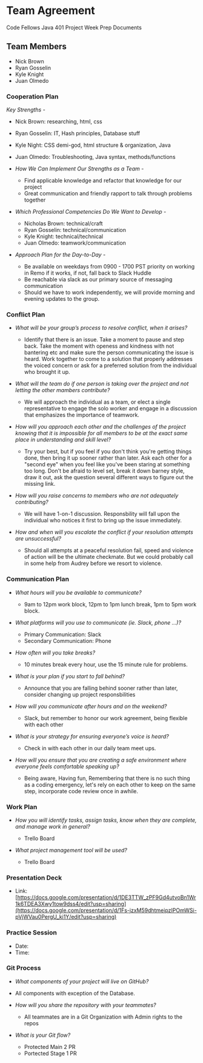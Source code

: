 # Team Agreement

Code Fellows Java 401 Project Week Prep Documents

## Team Members

* Nick Brown
* Ryan Gosselin
* Kyle Knight
* Juan Olmedo

### Cooperation Plan

*Key Strengths -*

 * Nick Brown: researching, html, css

 * Ryan Gosselin: IT, Hash principles, Database stuff

 * Kyle Night: CSS demi-god, html structure & organization, Java

 * Juan Olmedo: Troubleshooting, Java syntax, methods/functions

* *How We Can Implement Our Strengths as a Team -*

  * Find applicable knowledge and refactor that knowledge for our project
  * Great communication and friendly rapport to talk through problems together

* *Which Professional Competencies Do We Want to Develop -*

  * Nicholas Brown: technical/craft
  * Ryan Gosselin: technical/communication
  * Kyle Knight: technical/technical
  * Juan Olmedo: teamwork/communication

* *Approach Plan for the Day-to-Day -*

  * Be available on weekdays from 0900 - 1700 PST priority on working in Remo if it works, if not, fall back to Slack Huddle
  * Be reachable via slack as our primary source of messaging communication
  * Should we have to work independently, we will provide morning and evening updates to the group.

### Conflict Plan

* *What will be your group’s process to resolve conflict, when it arises?*
  * Identify that there is an issue. Take a moment to pause and step back. Take the moment with openess and kindness with not bantering etc and make sure the person communicating the issue is heard. Work together to come to a solution that properly addresses the voiced concern or ask for a preferred solution from the individual who brought it up.

* *What will the team do if one person is taking over the project and not letting the other mambers contribute?*
  * We will approach the individual as a team, or elect a single representative to engage the solo worker and engage in a discussion that emphasizes the importance of teamwork.

* *How will you approach each other and the challenges of the project knowing that it is impossible for all members to be at the exact same place in understanding and skill level?*
  * Try your best, but if you feel if you don't think you're getting things done, then bring it up sooner rather than later. Ask each other for a "second eye" when you feel like you've been staring at something too long. Don't be afraid to level set, break it down barney style, draw it out, ask the question several different ways to figure out the missing link.

* *How will you raise concerns to members who are not adequately contributing?*
  * We will have 1-on-1 discussion. Responsbility will fall upon the individual who notices it first to bring up the issue immediately.

* *How and when will you escalate the conflict if your resolution attempts are unsuccessful?*
  * Should all attempts at a peaceful resolution fail, speed and violence of action will be the ultimate checkmate. But we could probably call in some help from Audrey before we resort to violence.

### Communication Plan

* *What hours will you be available to communicate?*
  * 9am to 12pm work block, 12pm to 1pm lunch break, 1pm to 5pm work block.

* *What platforms will you use to communicate (ie. Slack, phone …)?*
  * Primary Communication: Slack
  * Secondary Communication: Phone

* *How often will you take breaks?*
  * 10 minutes break every hour, use the 15 minute rule for problems.

* *What is your plan if you start to fall behind?*
  * Announce that you are falling behind sooner rather than later, consider changing up project responsbilities

* *How will you communicate after hours and on the weekend?*
  * Slack, but remember to honor our work agreement, being flexible with each other

* *What is your strategy for ensuring everyone’s voice is heard?*
  * Check in with each other in our daily team meet ups.

* *How will you ensure that you are creating a safe environment where everyone feels comfortable speaking up?*
  * Being aware, Having fun, Remembering that there is no such thing as a coding emergency, let's rely on each other to keep on the same step, incorporate code review once in awhile.

### Work Plan

* *How you will identify tasks, assign tasks, know when they are complete, and manage work in general?*
  * Trello Board

* *What project management tool will be used?*
  * Trello Board

### Presentation Deck

* Link: [https://docs.google.com/presentation/d/1DE3TTW_zPF9Gd4utvoBn1Wr1k6TDEA3Xwy1tow9dss4/edit?usp=sharing](https://docs.google.com/presentation/d/1Fs-jzxM59dhtmeipzIPOmWSi-pVjWVau0PergU_ki1Y/edit?usp=sharing)

### Practice Session

* Date:
* Time:

### Git Process

* *What components of your project will live on GitHub?*
- All components with exception of the Database.

* *How will you share the repository with your teammates?*
  - All teammates are in a Git Organization with Admin rights to the repos

* *What is your Git flow?*
  - Protected Main 2 PR
  - Portected Stage 1 PR




